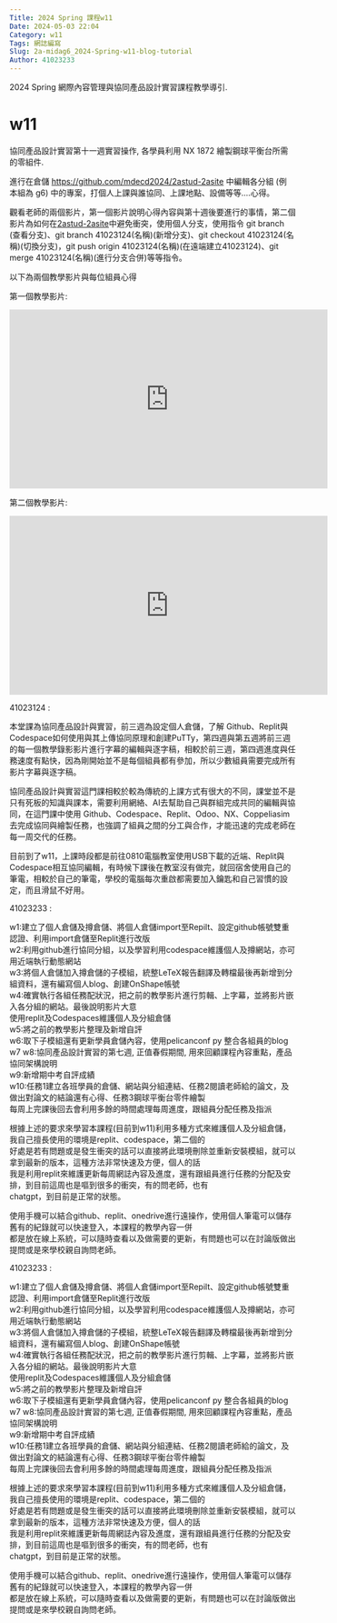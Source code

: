 ```yaml
---
Title: 2024 Spring 課程w11
Date: 2024-05-03 22:04
Category: w11
Tags: 網誌編寫
Slug: 2a-midag6_2024-Spring-w11-blog-tutorial
Author: 41023233
---
```


2024 Spring 網際內容管理與協同產品設計實習課程教學導引.

<!-- PELICAN_END_SUMMARY -->

# w11

<p><span>協同產品設計實習第十一週實習操作, 各學員利用 NX 1872 繪製鋼球平衡台所需的零組件.</span></p>
<p>進行在倉儲&nbsp;<a href="https://github.com/mdecd2024/2astud-2asite">https://github.com/mdecd2024/2astud-2asite</a>&nbsp;中編輯各分組 (例 本組為 g6) 中的專案，打個人上課與誰協同、上課地點、設備等等....心得。</p>
<p>觀看老師的兩個影片，第一個影片說明心得內容與第十週後要進行的事情，第二個影片為如何在<a class="color-fg-default" data-pjax="#repo-content-pjax-container" data-turbo-frame="repo-content-turbo-frame" href="https://github.com/mdecd2024/2astud-2asite">2astud-2asite</a>中避免衝突，使用個人分支，使用指令 git branch (查看分支)、git branch 41023124(名稱)(新增分支)、git checkout 41023124<span>(名稱)</span>(切換分支)，git push origin 41023124<span>(名稱)</span>(在遠端建立41023124)、git merge 41023124<span>(名稱)</span>(進行分支合併)等等指令。</p>
<p>以下為兩個教學影片與每位組員心得</p>
<p></p>
<p>第一個教學影片:</p>
<p><iframe width="560" height="315" allow="accelerometer; autoplay; clipboard-write; encrypted-media; gyroscope; picture-in-picture; web-share" allowfullscreen="allowfullscreen" frameborder="0" referrerpolicy="strict-origin-when-cross-origin" src="https://www.youtube.com/embed/A4wgWLZShco?si=0qiGk_3xf7cWdzlt" title="YouTube video player"></iframe></p>
<p><span>第二個教學影片:</span></p>
<p><iframe width="560" height="315" allow="accelerometer; autoplay; clipboard-write; encrypted-media; gyroscope; picture-in-picture; web-share" allowfullscreen="allowfullscreen" frameborder="0" referrerpolicy="strict-origin-when-cross-origin" src="https://www.youtube.com/embed/N4QPHMznMGc?si=VJjt6dzVeb7VK9lg" title="YouTube video player"></iframe></p>
<p></p>
<p>41023124 :&nbsp;</p>
<p>本堂課為協同產品設計與實習，前三週為設定個人倉儲，了解<span>&nbsp;</span><span>Github、</span>Replit與Codespace如何使用與其上傳協同原理和創建PuTTy，第四週與第五週將前三週的每一個教學錄影影片進行字幕的編輯與逐字稿，相較於前三週，第四週進度與任務速度有點快，因為剛開始並不是每個組員都有參加，所以少數組員需要完成所有影片字幕與逐字稿。</p>
<p>協同產品設計與實習這門課相較於較為傳統的上課方式有很大的不同，課堂並不是只有死板的知識與課本，需要利用網絡、AI去幫助自己與群組完成共同的編輯與協同，在這門課中使用 Github、Codespace、Replit、Odoo、NX、Coppeliasim去完成協同與繪製任務，也強調了組員之間的分工與合作，才能迅速的完成老師在每一周交代的任務。</p>
<p>目前到了w11，上課時段都是前往0810電腦教室使用USB下載的近端、Replit與Codespace相互協同編輯，有時候下課後在教室沒有做完，就回宿舍使用自己的筆電，相較於自己的筆電，學校的電腦每次重啟都需要加入鑰匙和自己習慣的設定，而且滑鼠不好用。</p>

<p>41023233 :</p>
<p>w1:建立了個人倉儲及撙倉儲、將個人倉儲import至Repilt、設定github帳號雙重認證、利用import倉儲至Replit進行改版<br>w2:利用github進行協同分組，以及學習利用codespace維護個人及撙網站，亦可用近端執行動態網站<br>w3:將個人倉儲加入撙倉儲的子模組，統整LeTeX報告翻譯及轉檔最後再新增到分組資料，還有編寫個人blog、創建OnShape帳號<br>w4:確實執行各組任務配狀況，把之前的教學影片進行剪輯、上字幕，並將影片嵌入各分組的網站。最後說明影片大意<br> 使用replit及Codespaces維護個人及分組倉儲<br>w5:將之前的教學影片整理及新增自評<br>w6:取下子模組還有更新學員倉儲內容，使用pelicanconf py 整合各組員的blog<br>w7 w8:協同產品設計實習的第七週, 正值春假期間, 用來回顧課程內容重點，產品協同架構說明<br>w9:新增期中考自評成績<br>w10:任務1建立各班學員的倉儲、網站與分組連結、任務2閱讀老師給的論文，及做出對論文的結論還有心得、任務3鋼球平衡台零件繪製<br> 每周上完課後回去會利用多餘的時間處理每周進度，跟組員分配任務及指派</p>
<p>根據上述的要求來學習本課程(目前到w11)利用多種方式來維護個人及分組倉儲，我自己擅長使用的環境是replit、codespace，第二個的<br>好處是若有問題或是發生衝突的話可以直接將此環境刪除並重新安裝模組，就可以拿到最新的版本，這種方法非常快速及方便，個人的話<br>我是利用replit來維護更新每周網誌內容及進度，還有跟組員進行任務的分配及安排，到目前這周也是嘔到很多的衝突，有的問老師，也有<br>chatgpt，到目前是正常的狀態。</p>
<p>使用手機可以結合github、replit、onedrive進行遠操作，使用個人筆電可以儲存舊有的紀錄就可以快速登入，本課程的教學內容一併<br>都是放在線上系統，可以隨時查看以及做需要的更新，有問題也可以在討論版做出提問或是來學校親自詢問老師。</p>
<p></p>
<p></p>
<p>41023233 :</p>
<p>w1:建立了個人倉儲及撙倉儲、將個人倉儲import至Repilt、設定github帳號雙重認證、利用import倉儲至Replit進行改版<br>w2:利用github進行協同分組，以及學習利用codespace維護個人及撙網站，亦可用近端執行動態網站<br>w3:將個人倉儲加入撙倉儲的子模組，統整LeTeX報告翻譯及轉檔最後再新增到分組資料，還有編寫個人blog、創建OnShape帳號<br>w4:確實執行各組任務配狀況，把之前的教學影片進行剪輯、上字幕，並將影片嵌入各分組的網站。最後說明影片大意<br>使用replit及Codespaces維護個人及分組倉儲<br>w5:將之前的教學影片整理及新增自評<br>w6:取下子模組還有更新學員倉儲內容，使用pelicanconf py 整合各組員的blog<br>w7 w8:協同產品設計實習的第七週, 正值春假期間, 用來回顧課程內容重點，產品協同架構說明<br>w9:新增期中考自評成績<br>w10:任務1建立各班學員的倉儲、網站與分組連結、任務2閱讀老師給的論文，及做出對論文的結論還有心得、任務3鋼球平衡台零件繪製<br>每周上完課後回去會利用多餘的時間處理每周進度，跟組員分配任務及指派</p>
<p>根據上述的要求來學習本課程(目前到w11)利用多種方式來維護個人及分組倉儲，我自己擅長使用的環境是replit、codespace，第二個的<br>好處是若有問題或是發生衝突的話可以直接將此環境刪除並重新安裝模組，就可以拿到最新的版本，這種方法非常快速及方便，個人的話<br>我是利用replit來維護更新每周網誌內容及進度，還有跟組員進行任務的分配及安排，到目前這周也是嘔到很多的衝突，有的問老師，也有<br>chatgpt，到目前是正常的狀態。</p>
<p>使用手機可以結合github、replit、onedrive進行遠操作，使用個人筆電可以儲存舊有的紀錄就可以快速登入，本課程的教學內容一併<br>都是放在線上系統，可以隨時查看以及做需要的更新，有問題也可以在討論版做出提問或是來學校親自詢問老師。</p>
